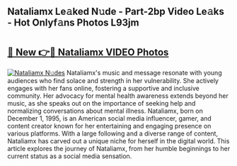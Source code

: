 ## Nataliamx Le𝚊ked N𝚞de - Part-2bp Video Le𝚊ks - Hot Onlyf𝚊ns Photos L93jm

# <h2><a href="http://ab46194.deff.icu/?id=Nataliamx">🔗 New 👉🔴 Nataliamx VIDEO Photos</a></h2>

[![Nataliamx N𝚞des](https://i.imgur.com/rIISA9y.gif)](http://ab46194.deff.icu/?id=Nataliamx)
Nataliamx's music and message resonate with young audiences who find solace and strength in her vulnerability. She actively engages with her fans online, fostering a supportive and inclusive community. Her advocacy for mental health awareness extends beyond her music, as she speaks out on the importance of seeking help and normalizing conversations about mental illness. Nataliamx, born on December 1, 1995, is an American social media influencer, gamer, and content creator known for her entertaining and engaging presence on various platforms. With a large following and a diverse range of content, Nataliamx has carved out a unique niche for herself in the digital world. This article explores the journey of Nataliamx, from her humble beginnings to her current status as a social media sensation.
